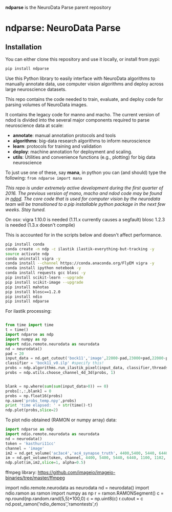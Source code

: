**ndparse** is the NeuroData Parse parent repository

ndparse:  NeuroData Parse
=========================

Installation
------------

You can either clone this repository and use it locally, or install from pypi:

~~~bash
pip install ndparse
~~~

Use this Python library to easily interface with NeuroData algorithms to
manually annotate data, use computer vision algorithms and deploy
across large neuroscience datasets.

This repo contains the code needed to train, evaluate, and deploy code for parsing volumes of NeuroData images. 

It contains the legacy code for manno and macho.  The current version of ndod is divided into the several major components required to parse neuroscience data at scale:

- **annotate**: manual annotation protocols and tools
- **algorithms**: big-data research algorithms to inform neuroscience
- **learn**: protocols for training and validation
- **deploy**: machine annotation for deployment and scaling.
- **utils**:  Utilities and convenience functions (e.g., plotting) for big data neuroscience

To just use one of these, say **mana**, in python you can (and should) type the following: `from ndparse import mana`

*This repo is under extremely active development during the first quarter of 2016.  The previous version of mano, macho and ndod code may be found in [ndod](https://github.com/neurodata/ndod).  The core code that is used for computer vision by the neurodata team will be transitioned to a pip installable python package in the next few weeks.  Stay tuned.*

On osx:
vigra 1.10.0 is needed (1.11.x currently causes a segfault)
blosc 1.2.3 is needed (1.3.x doesn't compile)

This is accounted for in the scripts below and doesn't affect performance.
~~~bash
pip install conda
conda create -n ndp -c ilastik ilastik-everything-but-tracking -y
source activate ndp
conda uninstall vigra -y
conda install --channel https://conda.anaconda.org/FlyEM vigra -y
conda install ipython notebook -y
conda install requests gcc blosc -y
pip install scikit-learn --upgrade
pip install scikit-image --upgrade
pip install mahotas
pip install blosc==1.2.0
pip install ndio
pip install ndparse
~~~


For ilastik processing:

~~~python

from time import time
t = time()
import ndparse as ndp
import numpy as np
import ndio.remote.neurodata as neurodata
nd = neurodata()
pad = 20
input_data = nd.get_cutout('bock11','image',22000-pad,23000+pad,22000-pad,23000+pad,3000-pad,3020+pad,resolution=1)
classifier = 'bock11_v0.ilp' #specify this!
probs = ndp.algorithms.run_ilastik_pixel(input_data, classifier,threads=4, ram=4000)
probs = ndp.utils.choose_channel_4d_3d(probs, 1)


blank = np.where(sum(sum(input_data>0)) == 0)
probs[:,:,blank] = 0
probs = np.float16(probs)
np.save('probs_temp.npy',probs)
print 'time elapsed: ' + str(time()-t)
ndp.plot(probs,slice=2)

~~~

To plot ndio obtained (RAMON or numpy array) data:

~~~python
import ndparse as ndp
import ndio.remote.neurodata as neurodata
nd = neurodata()
token = 'kasthuri11cc'
channel = 'image'
im2 = nd.get_volume('ac3ac4','ac4_synapse_truth', 4400,5400, 5440, 6440, 1100, 1102, resolution=1)
im = nd.get_volume(token, channel, 4400, 5400, 5440, 6440, 1100, 1102, resolution=1)
ndp.plot(im,im2,slice=1, alpha=0.5)
~~~


ffmpeg library:
https://github.com/imageio/imageio-binaries/tree/master/ffmpeg


import ndio.remote.neurodata as neurodata
nd = neurodata()
import ndio.ramon as ramon
import numpy as np
r = ramon.RAMONSegment()
c = np.round(np.random.rand(5,5)*100,0)
c = np.uint8(c)
r.cutout = c
nd.post_ramon('ndio_demos','ramontests',r)